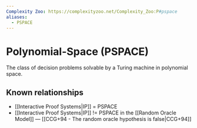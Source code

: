 ```yaml
---
Complexity Zoo: https://complexityzoo.net/Complexity_Zoo:P#pspace
aliases:
  - PSPACE
---
```

#  Polynomial-Space (PSPACE)
The class of decision problems solvable by a Turing machine in polynomial space.

## Known relationships
- [[Interactive Proof Systems|IP]] = PSPACE
- [[Interactive Proof Systems|IP]] != PSPACE in the [[Random Oracle Model]] — [[CCG+94 - The random oracle hypothesis is false|CCG+94]]
